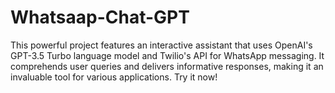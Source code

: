 # Whatsaap-Chat-GPT
This powerful project features an interactive assistant that uses OpenAI's GPT-3.5 Turbo language model and Twilio's API for WhatsApp messaging. It comprehends user queries and delivers informative responses, making it an invaluable tool for various applications. Try it now!
